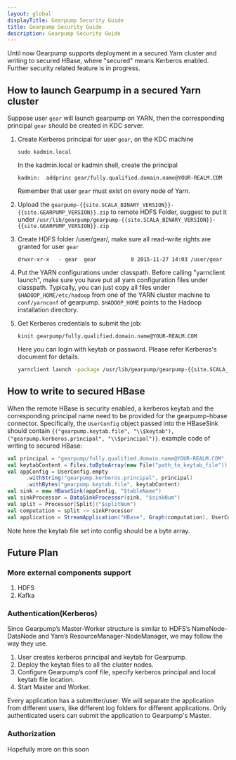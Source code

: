 ```yaml
---
layout: global
displayTitle: Gearpump Security Guide
title: Gearpump Security Guide
description: Gearpump Security Guide
---
```


Until now Gearpump supports deployment in a secured Yarn cluster and writing to secured HBase, where "secured" means Kerberos enabled. 
Further security related feature is in progress.

## How to launch Gearpump in a secured Yarn cluster
Suppose user `gear` will launch gearpump on YARN, then the corresponding principal `gear` should be created in KDC server.

1. Create Kerberos principal for user ```gear```, on the KDC machine
 
   ``` 
   sudo kadmin.local
   ```
   
   In the kadmin.local or kadmin shell, create the principal
   
   ```
   kadmin:  addprinc gear/fully.qualified.domain.name@YOUR-REALM.COM
   ```
   
   Remember that user ```gear``` must exist on every node of Yarn. 

2. Upload the `gearpump-{{site.SCALA_BINARY_VERSION}}-{{site.GEARPUMP_VERSION}}.zip` to remote HDFS Folder, suggest to put it under `/usr/lib/gearpump/gearpump-{{site.SCALA_BINARY_VERSION}}-{{site.GEARPUMP_VERSION}}.zip`
3. Create HDFS folder /user/gear/, make sure all read-write rights are granted for user ```gear```

   ```
   drwxr-xr-x   - gear  gear           0 2015-11-27 14:03 /user/gear
   ```
   
4. Put the YARN configurations under classpath.
  Before calling "yarnclient launch", make sure you have put all yarn configuration files under classpath.
  Typically, you can just copy all files under `$HADOOP_HOME/etc/hadoop` from one of the YARN cluster machine to `conf/yarnconf` of gearpump.
  `$HADOOP_HOME` points to the Hadoop installation directory. 
5. Get Kerberos credentials to submit the job:

   ```
   kinit gearpump/fully.qualified.domain.name@YOUR-REALM.COM
   ```
   
   Here you can login with keytab or password. Please refer Kerberos's document for details.
    
   ``` bash
   yarnclient launch -package /usr/lib/gearpump/gearpump-{{site.SCALA_BINARY_VERSION}}-{{site.GEARPUMP_VERSION}}.zip
   ```
  
## How to write to secured HBase
When the remote HBase is security enabled, a kerberos keytab and the corresponding principal name need to be
provided for the gearpump-hbase connector. Specifically, the `UserConfig` object passed into the HBaseSink should contain
`{("gearpump.keytab.file", "\\$keytab"), ("gearpump.kerberos.principal", "\\$principal")}`. example code of writing to secured HBase:

```scala
val principal = "gearpump/fully.qualified.domain.name@YOUR-REALM.COM"
val keytabContent = Files.toByteArray(new File("path_to_keytab_file"))
val appConfig = UserConfig.empty
      .withString("gearpump.kerberos.principal", principal)
      .withBytes("gearpump.keytab.file", keytabContent)
val sink = new HBaseSink(appConfig, "$tableName")
val sinkProcessor = DataSinkProcessor(sink, "$sinkNum")
val split = Processor[Split]("$splitNum")
val computation = split ~> sinkProcessor
val application = StreamApplication("HBase", Graph(computation), UserConfig.empty)
```

Note here the keytab file set into config should be a byte array.

## Future Plan

### More external components support
1. HDFS
2. Kafka

### Authentication(Kerberos)
Since Gearpump’s Master-Worker structure is similar to HDFS’s NameNode-DataNode and Yarn’s ResourceManager-NodeManager, we may follow the way they use.

1. User creates kerberos principal and keytab for Gearpump.
2. Deploy the keytab files to all the cluster nodes.
3. Configure Gearpump’s conf file, specify kerberos principal and local keytab file location.
4. Start Master and Worker.

Every application has a submitter/user. We will separate the application from different users, like different log folders for different applications. 
Only authenticated users can submit the application to Gearpump's Master.

### Authorization
Hopefully more on this soon
